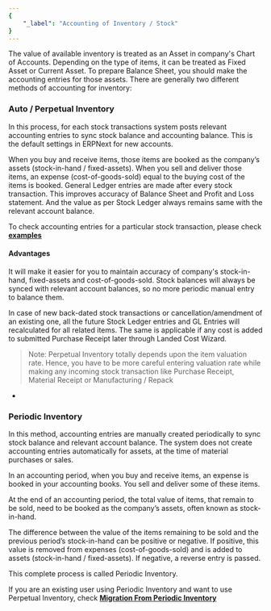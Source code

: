 ```yaml
---
{
	"_label": "Accounting of Inventory / Stock"
}
---
```


The value of available inventory is treated as an Asset in company's Chart of Accounts. Depending on the type of items, it can be treated as Fixed Asset or Current Asset. To prepare Balance Sheet, you should make the accounting entries for those assets. 
There are generally two different methods of accounting for inventory:


### **Auto / Perpetual Inventory**

In this process, for each stock transactions system posts relevant accounting entries to sync stock balance and accounting balance. This is the default settings in ERPNext for new accounts.

When you buy and receive items, those items are booked as the company’s assets (stock-in-hand / fixed-assets). When you sell and deliver those items, an expense (cost-of-goods-sold) equal to the buying cost of the items is booked. General Ledger entries are made after every stock transaction. This improves accuracy of Balance Sheet and Profit and Loss statement. And the value as per Stock Ledger always remains same with the relevant account balance.

To check accounting entries for a particular stock transaction, please check [**examples**](docs.user.stock.perpetual_inventory.html)

#### **Advantages**

It will make it easier for you to maintain accuracy of company's stock-in-hand, fixed-assets and cost-of-goods-sold. Stock balances will always be synced with relevant account balances, so no more periodic manual entry to balance them.

In case of new back-dated stock transactions or cancellation/amendment of an existing one, all the future Stock Ledger entries and GL Entries will recalculated for all related items.
The same is applicable if any cost is added to submitted Purchase Receipt later through Landed Cost Wizard.

>Note: Perpetual Inventory totally depends upon the item valuation rate. Hence, you have to be more careful entering valuation rate while making any incoming stock transaction like Purchase Receipt, Material Receipt or Manufacturing / Repack

-

### **Periodic Inventory**

In this method, accounting entries are manually created periodically to sync stock balance and relevant account balance. The system does not create accounting entries automatically for assets, at the time of material purchases or sales.

In an accounting period, when you buy and receive items, an expense is booked in your accounting books. You sell and deliver some of these items.

At the end of an accounting period, the total value of items, that remain to be sold, need to be booked as the company’s assets, often known as stock-in-hand. 

The difference between the value of the items remaining to be sold and the previous period’s stock-in-hand can be positive or negative. If positive, this value is removed from expenses (cost-of-goods-sold) and is added to assets (stock-in-hand / fixed-assets). If negative, a reverse entry is passed. 

This complete process is called Periodic Inventory.

If you are an existing user using Periodic Inventory and want to use Perpetual Inventory, check [**Migration From Periodic Inventory**](docs.user.stock.perpetual_inventory.html)
